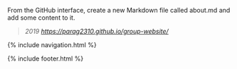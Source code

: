 

From the GitHub interface, create a new Markdown file called about.md and add some content to it.
> *2019 https://parag2310.github.io/group-website/*

{% include navigation.html %}

{% include footer.html %}



